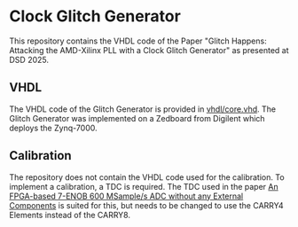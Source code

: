 # Clock Glitch Generator
This repository contains the VHDL code of the Paper "Glitch Happens: Attacking the AMD-Xilinx PLL with a Clock Glitch Generator" as presented at DSD 2025.

## VHDL
The VHDL code of the Glitch Generator is provided in [vhdl/core.vhd](vhdl/core.vhd). The Glitch Generator was implemented on a Zedboard from Digilent which deploys the Zynq-7000.

## Calibration
The repository does not contain the VHDL code used for the calibration. To implement a calibration, a TDC is required. The TDC used in the paper [An FPGA-based 7-ENOB 600 MSample/s ADC without any External Components](https://doi.org/10.5281/zenodo.4016001) is suited for this, but needs to be changed to use the CARRY4 Elements instead of the CARRY8. 